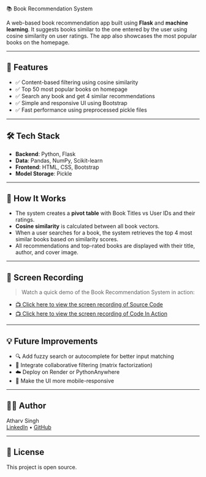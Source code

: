 📚 Book Recommendation System

A web-based book recommendation app built using **Flask** and **machine learning**. It suggests books similar to the one entered by the user using cosine similarity on user ratings. The app also showcases the most popular books on the homepage.

---

## 🌟 Features

- ✅ Content-based filtering using cosine similarity
- ✅ Top 50 most popular books on homepage
- ✅ Search any book and get 4 similar recommendations
- ✅ Simple and responsive UI using Bootstrap
- ✅ Fast performance using preprocessed pickle files

---

## 🛠️ Tech Stack

- **Backend**: Python, Flask
- **Data**: Pandas, NumPy, Scikit-learn
- **Frontend**: HTML, CSS, Bootstrap
- **Model Storage**: Pickle

---

## 🧠 How It Works

- The system creates a **pivot table** with Book Titles vs User IDs and their ratings.
- **Cosine similarity** is calculated between all book vectors.
- When a user searches for a book, the system retrieves the top 4 most similar books based on similarity scores.
- All recommendations and top-rated books are displayed with their title, author, and cover image.

---

## 🎥 Screen Recording

> Watch a quick demo of the Book Recommendation System in action:

- [📺 Click here to view the screen recording of Source Code](https://youtu.be/rgZmddvGSII)
- [📺 Click here to view the screen recording of Code In Action](https://youtu.be/broam-NQRK4)

---

## 💡 Future Improvements

- 🔍 Add fuzzy search or autocomplete for better input matching
- 🧠 Integrate collaborative filtering (matrix factorization)
- ☁️ Deploy on Render or PythonAnywhere
- 📱 Make the UI more mobile-responsive

---

## 🧑‍💻 Author

Atharv Singh  
[LinkedIn](https://www.linkedin.com/in/itsbabuaa) • [GitHub](https://github.com/itsbabuaa)

---

## 📄 License

This project is open source.

